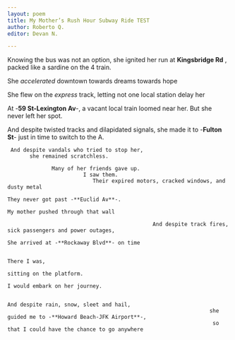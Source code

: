 ```yaml
---
layout: poem
title: My Mother’s Rush Hour Subway Ride TEST
author: Roberto Q.
editor: Devan N.

---
```

Knowing the bus was not an option,
she ignited her run at **Kingsbridge Rd** ,
packed like a sardine on the 4 train.

She _accelerated_ downtown
towards dreams towards hope

She flew on the _express_ track,
letting not one local station delay her

At -**59 St-Lexington Av**-,
a vacant local train loomed near her.
But she never left her spot.

And despite twisted tracks and dilapidated signals,
she made it to -**Fulton St**-
just in time to switch to the A.

     And despite vandals who tried to stop her,
           she remained scratchless.

                  Many of her friends gave up.
                            I saw them.
                               Their expired motors, cracked windows, and dusty metal
                                                                             They never got past -**Euclid Av**-.
		                                                                  My mother pushed through that wall

                                                  And despite track fires, sick passengers and power outages,
                                                                                She arrived at -**Rockaway Blvd**- on time

                                                                                                                              There I was,
                                                                                                            sitting on the platform.
                                                                                                 I would embark on her journey.

                                                                                     And despite rain, snow, sleet and hail,
                                                                    she guided me to -**Howard Beach-JFK Airport**-,
                                                                     so that I could have the chance to go anywhere